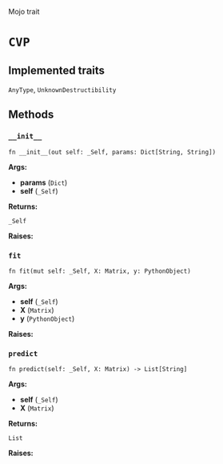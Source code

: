 Mojo trait

# `CVP`

## Implemented traits

`AnyType`, `UnknownDestructibility`

## Methods

### `__init__`

```mojo
fn __init__(out self: _Self, params: Dict[String, String])
```

**Args:**

- **params** (`Dict`)
- **self** (`_Self`)

**Returns:**

`_Self`

**Raises:**

### `fit`

```mojo
fn fit(mut self: _Self, X: Matrix, y: PythonObject)
```

**Args:**

- **self** (`_Self`)
- **X** (`Matrix`)
- **y** (`PythonObject`)

**Raises:**

### `predict`

```mojo
fn predict(self: _Self, X: Matrix) -> List[String]
```

**Args:**

- **self** (`_Self`)
- **X** (`Matrix`)

**Returns:**

`List`

**Raises:**


